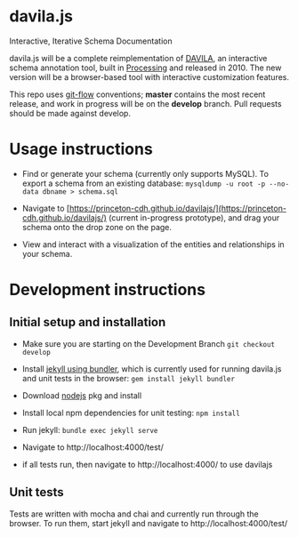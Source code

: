 # davila.js

Interactive, Iterative Schema Documentation

davila.js will be a complete reimplementation of [DAVILA](https://github.com/jabauer/DAVILA/), an interactive schema annotation tool, built in [Processing](https://processing.org/) and released in 2010.  The new version will be a browser-based tool with interactive customization features.

This repo uses [git-flow](https://github.com/nvie/gitflow) conventions; **master**
contains the most recent release, and work in progress will be on the **develop** branch.
Pull requests should be made against develop.

# Usage instructions

* Find or generate your schema (currently only supports MySQL).  To export
  a schema from an existing database: `mysqldump -u root -p --no-data dbname > schema.sql`

* Navigate to [https://princeton-cdh.github.io/davilajs/](https://princeton-cdh.github.io/davilajs/)
  (current in-progress prototype), and drag your schema onto the drop zone on the page.

* View and interact with a visualization of the entities and relationships
  in your schema.


# Development instructions

## Initial setup and installation

* Make sure you are starting on the Development Branch `git checkout develop`

* Install [jekyll using bundler](https://jekyllrb.com/docs/quickstart/), which is currently
used for running davila.js and unit tests in the browser: `gem install jekyll bundler`

* Download [nodejs](https://nodejs.org/en/download/) pkg and install

* Install local npm dependencies for unit testing: `npm install`

* Run jekyll: `bundle exec jekyll serve`

* Navigate to http://localhost:4000/test/

* if all tests run, then navigate to http://localhost:4000/ to use davilajs

## Unit tests

Tests are written with mocha and chai and currently run through the browser.
To run them, start jekyll and navigate to http://localhost:4000/test/






